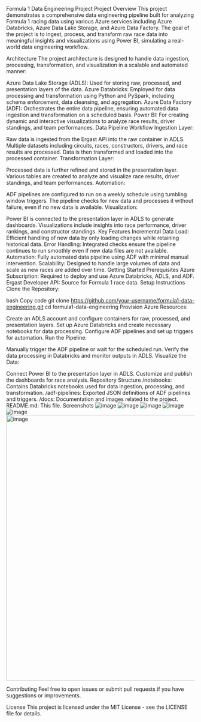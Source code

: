 Formula 1 Data Engineering Project
Project Overview
This project demonstrates a comprehensive data engineering pipeline built for analyzing Formula 1 racing data using various Azure services including Azure Databricks, Azure Data Lake Storage, and Azure Data Factory. The goal of the project is to ingest, process, and transform raw race data into meaningful insights and visualizations using Power BI, simulating a real-world data engineering workflow.

Architecture
The project architecture is designed to handle data ingestion, processing, transformation, and visualization in a scalable and automated manner:

Azure Data Lake Storage (ADLS): Used for storing raw, processed, and presentation layers of the data.
Azure Databricks: Employed for data processing and transformation using Python and PySpark, including schema enforcement, data cleansing, and aggregation.
Azure Data Factory (ADF): Orchestrates the entire data pipeline, ensuring automated data ingestion and transformation on a scheduled basis.
Power BI: For creating dynamic and interactive visualizations to analyze race results, driver standings, and team performances.
Data Pipeline Workflow
Ingestion Layer:

Raw data is ingested from the Ergast API into the raw container in ADLS.
Multiple datasets including circuits, races, constructors, drivers, and race results are processed.
Data is then transformed and loaded into the processed container.
Transformation Layer:

Processed data is further refined and stored in the presentation layer.
Various tables are created to analyze and visualize race results, driver standings, and team performances.
Automation:

ADF pipelines are configured to run on a weekly schedule using tumbling window triggers.
The pipeline checks for new data and processes it without failure, even if no new data is available.
Visualization:

Power BI is connected to the presentation layer in ADLS to generate dashboards.
Visualizations include insights into race performance, driver rankings, and constructor standings.
Key Features
Incremental Data Load: Efficient handling of new data by only loading changes while retaining historical data.
Error Handling: Integrated checks ensure the pipeline continues to run smoothly even if new data files are not available.
Automation: Fully automated data pipeline using ADF with minimal manual intervention.
Scalability: Designed to handle large volumes of data and scale as new races are added over time.
Getting Started
Prerequisites
Azure Subscription: Required to deploy and use Azure Databricks, ADLS, and ADF.
Ergast Developer API: Source for Formula 1 race data.
Setup Instructions
Clone the Repository:

bash
Copy code
git clone https://github.com/your-username/formula1-data-engineering.git
cd formula1-data-engineering
Provision Azure Resources:

Create an ADLS account and configure containers for raw, processed, and presentation layers.
Set up Azure Databricks and create necessary notebooks for data processing.
Configure ADF pipelines and set up triggers for automation.
Run the Pipeline:

Manually trigger the ADF pipeline or wait for the scheduled run.
Verify the data processing in Databricks and monitor outputs in ADLS.
Visualize the Data:

Connect Power BI to the presentation layer in ADLS.
Customize and publish the dashboards for race analysis.
Repository Structure
/notebooks: Contains Databricks notebooks used for data ingestion, processing, and transformation.
/adf-pipelines: Exported JSON definitions of ADF pipelines and triggers.
/docs: Documentation and images related to the project.
README.md: This file.
Screenshots
![image](https://github.com/user-attachments/assets/3fd0be70-dfca-4090-a805-e39afb7a3b8e)
![image](https://github.com/user-attachments/assets/f2cd2c0c-0314-4b36-89a6-23d1ca24b759)
![image](https://github.com/user-attachments/assets/9d08a728-b350-43c8-a848-dba5ed547516)
![image](https://github.com/user-attachments/assets/aaba6023-346a-430c-8010-b55bfeb8884c)
![image](https://github.com/user-attachments/assets/58192229-e5a8-438e-bc98-b7ac3be088db)
<img width="708" alt="image" src="https://github.com/user-attachments/assets/fd4a6e55-4dc3-460d-ba60-022a4d57caec">






Contributing
Feel free to open issues or submit pull requests if you have suggestions or improvements.

License
This project is licensed under the MIT License - see the LICENSE file for details.

